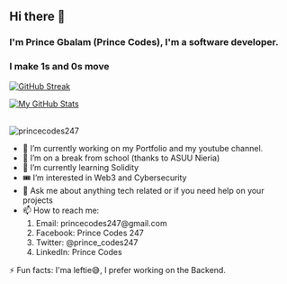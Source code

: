 ## Hi there 👋
### I'm Prince Gbalam (Prince Codes), I'm a software developer. 
### I make 1s and 0s move
[![GitHub Streak](https://github-readme-streak-stats.herokuapp.com?user=princecodes247&theme=dark&date_format=M%20j%5B%2C%20Y%5D)](https://git.io/streak-stats)

[![My GitHub Stats](https://github-readme-stats.vercel.app/api/?username=princecodes247&count_private=true&theme=tokyonight&showicons=true)]()
<br/>
<br/>
<p align="left"> <img src="https://komarev.com/ghpvc/?username=princecodes247&label=Profile%20views&color=0e75b6&style=flat" alt="princecodes247" /> </p>
<ul>
  <li>🔭 I’m currently working on my Portfolio and my youtube channel.</li>
  <li>📖 I’m on a break from school (thanks to ASUU Nieria)</li>
  <li>🌱 I’m currently learning Solidity</li>
  <li>🎟 I’m interested in Web3 and Cybersecurity</li>
  <li>💬 Ask me about anything tech related or if you need help on your projects</li>
  <li>
    📫 How to reach me: 
    <ol>
      <li>Email: princecodes247@gmail.com</li>
      <li>Facebook: Prince Codes 247</li>
      <li>Twitter: @prince_codes247</li>
      <li>LinkedIn: Prince Codes</li>
    </ol>
  </li>
</ul>
⚡ Fun facts: I'ma leftie😅, I prefer working on the Backend.
<!--
**princecodes247/princecodes247** is a ✨ _special_ ✨ repository because its `README.md` (this file) appears on your GitHub profile.

Here are some ideas to get you started:

- 🔭 I’m currently working on ...
- 🌱 I’m currently learning ...
- 👯 I’m looking to collaborate on ...
- 🤔 I’m looking for help with ...
- 💬 Ask me about ...
- 📫 How to reach me: ...
- 😄 Pronouns: ...
- ⚡ Fun fact: ...
-->
[![My GitHub Language Stats](https://github-readme-stats.vercel.app/api/top-langs/?username=princecodes247&langs_count=8&theme=tokyonight)]()

